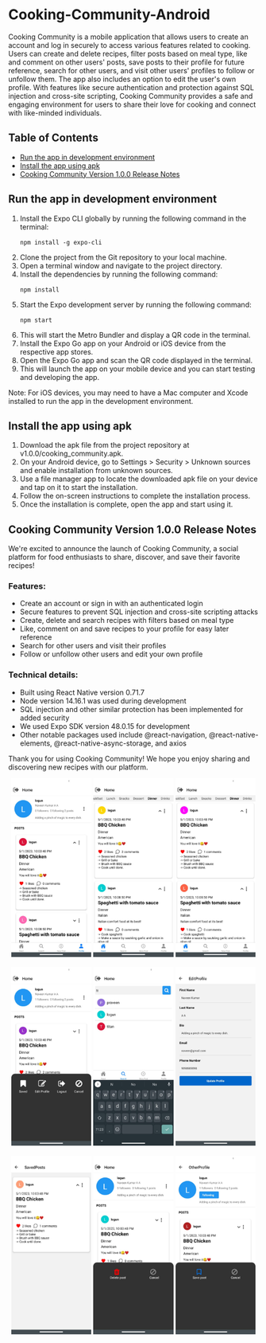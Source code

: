 # Cooking-Community-Android

Cooking Community is a mobile application that allows users to create an account and log in securely to access various features related to cooking. Users can create and delete recipes, filter posts based on meal type, like and comment on other users' posts, save posts to their profile for future reference, search for other users, and visit other users' profiles to follow or unfollow them. The app also includes an option to edit the user's own profile. With features like secure authentication and protection against SQL injection and cross-site scripting, Cooking Community provides a safe and engaging environment for users to share their love for cooking and connect with like-minded individuals.

## Table of Contents

- [Run the app in development environment](#run-the-app-in-development-environment)
- [Install the app using apk](#install-the-app-using-apk)
- [Cooking Community Version 1.0.0 Release Notes](#cooking-community-version-100-release-notes)

## Run the app in development environment

1. Install the Expo CLI globally by running the following command in the terminal:
    ```
    npm install -g expo-cli
    ```
2. Clone the project from the Git repository to your local machine.
3. Open a terminal window and navigate to the project directory.
4. Install the dependencies by running the following command:
    ```
    npm install
    ```
5. Start the Expo development server by running the following command:
    ```
    npm start
    ```
6. This will start the Metro Bundler and display a QR code in the terminal.
7. Install the Expo Go app on your Android or iOS device from the respective app stores.
8. Open the Expo Go app and scan the QR code displayed in the terminal.
9. This will launch the app on your mobile device and you can start testing and developing the app.

Note: For iOS devices, you may need to have a Mac computer and Xcode installed to run the app in the development environment.


## Install the app using apk

1. Download the apk file from the project repository at v1.0.0/cooking_community.apk.
2. On your Android device, go to Settings > Security > Unknown sources and enable installation from unknown sources.
3. Use a file manager app to locate the downloaded apk file on your device and tap on it to start the installation.
4. Follow the on-screen instructions to complete the installation process.
5. Once the installation is complete, open the app and start using it.


## Cooking Community Version 1.0.0 Release Notes

We're excited to announce the launch of Cooking Community, a social platform for food enthusiasts to share, discover, and save their favorite recipes!

### Features:

- Create an account or sign in with an authenticated login
- Secure features to prevent SQL injection and cross-site scripting attacks
- Create, delete and search recipes with filters based on meal type
- Like, comment on and save recipes to your profile for easy later reference
- Search for other users and visit their profiles
- Follow or unfollow other users and edit your own profile

### Technical details:

- Built using React Native version 0.71.7
- Node version 14.16.1 was used during development
- SQL injection and other similar protection has been implemented for added security
- We used Expo SDK version 48.0.15 for development
- Other notable packages used include @react-navigation, @react-native-elements, @react-native-async-storage, and axios

Thank you for using Cooking Community! We hope you enjoy sharing and discovering new recipes with our platform.

<div align="center">
  <img src="screenshots/profile.jpeg" width="32%" />
  <img src="screenshots/home%20feed.jpeg" width="32%" />
  <img src="screenshots/feed%20filter.jpeg" width="32%" />
  <br></br>
  <img src="screenshots/profile%20menu.jpeg" width="32%" />
  <img src="screenshots/search.jpeg" width="32%" />
  <img src="screenshots/update%20profile.jpeg" width="32%" />
  <br></br>
  <img src="screenshots/saved%20posts.jpeg" width="32%" />
  <img src="screenshots/delete%20psot%20menu.jpeg" width="32%" />
  <img src="screenshots/save%20post%20menu.jpeg" width="32%" />
</div>
